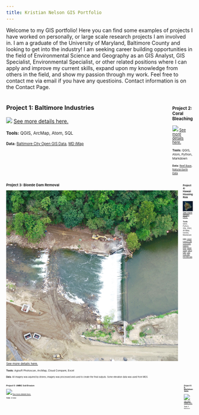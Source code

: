 ```yaml
---
title: Kristian Nelson GIS Portfolio
---
```


Welcome to my GIS portfolio! Here you can find some examples of projects I have worked on personally, or large scale research projects I am involved in. I am a graduate of the University of Maryland, Baltimore County and looking to get into the industry! I am seeking career building opportunities in the field of Environmental Science and Geography as an GIS Analyst, GIS Specialist, Environmental Specialist, or other related positions where I can apply and improve my current skills, expand upon my knowledge from others in the field, and show my passion through my work. Feel free to contact me via email if you have any questioins. Contact information is on the Contact Page. 

<!--This is the first row of projects -->
<div style="display:table-row; width:100%; table-layout: fixed">
<div style="display: table-cell; width:700px; margin-right:10px" markdown="1">
 
### Project 1: Baltimore Industries

<kbd><img src="https://KristianNelson.github.io/project1/p1photo.png" /></kbd>
[See more details here.](https://kristiannelson.github.io/project1/project_1.html)

<small>__Tools:__ QGIS, ArcMap, Atom, SQL
                                         
<small>__Data:__ [Baltimore City Open GIS Data](http://gis-baltimore.opendata.arcgis.com/),
 [MD iMap](https://imap.maryland.gov/Pages/lidar-dem-download-files.aspx)
 
</div>

<div style="display: table-cell; width:100px">&nbsp;	

</div>

<div style="display: table-cell; width:700px" markdown="1">

### Project 2: Coral Bleaching

<kbd><img src="https://KristianNelson.github.io/project2/p2photo.png" /></kbd>
[See more details here.](https://kristiannelson.github.io/project2/project2.html)

<small>__Tools:__ QGIS, Atom, Python, Markdown

<small>__Data:__ [Reef Base](http://www.reefbase.org/main.aspx),
[Natural Earth Data](https://www.naturalearthdata.com/downloads/50m-raster-data/)

</div>
</div>
<!--This is the second row of projects -->
<div style="display:table-row; width:100%; table-layout: fixed">
<div style="display: table-cell; width:700px; margin-right:3px" markdown="1">

### Project 3: Bloede Dam Removal

![](bloededam/dam2.png)
[See more details here.](https://KristianNelson.github.io/bloededam/bloededameproject.html)

<small>__Tools:__ Agisoft Photoscan, ArcMap, Cloud Compare, Excel

<small>__Data:__ All imagery was aquired by drones, imagery was processed and used to create the final outputs. Some elevation data was used from MGS.

</div>

<div style="display: table-cell; width:370px" markdown="1">

</div>

<div style="display: table-cell; width:700px" markdown="1">

### Project 4: Hawaii Housing Risk

![](finalproject/coverphoto1.JPG)
[See more details here.](https://KristianNelson.github.io/finalproject/finalproject.html)

<small>__Tools__: QGIS, Python, SQL, ENVI, ArcMap, GeoDa, Markdown

<small>__Data__: [Hawaii Forest & Trail](https://www.hawaii-forest.com/volcano-eruption-update/), 
 [USGS Earth Explorer](https://earthexplorer.usgs.gov/), [DEM](http://www.soest.hawaii.edu/coasts/data/hawaii/dem.html), [Hawaii Guide](https://www.hawaii-guide.com/big-island/big-island-hawaii-maps), [Parcel Data](http://geoportal.hawaii.gov/datasets/1eb5fa03038d49cba930096ea67194e0_5), [Lava Flow Data](http://geoportal.hawaii.gov/datasets/volcano-lava-flow-hazard-zones), [Fire Risk Data](http://geoportal.hawaii.gov/datasets/fire-risk-areas)
 
</div>
</div>
<div style="display:table-row; width:100%; table-layout: fixed">
<div style="display: table-cell; width:700px; margin-right:3px" markdown="1">

### Project 5: UMBC Soil Erosion

![](soilerosion/soilcover.png)
[See more details here.](https://KristianNelson.github.io/soilerosion/soilerosion.html)

<small>__Tools__: ArcMap

</div>

<div style="display: table-cell; width:370px" markdown="1">

</div>

<div style="display: table-cell; width:700px" markdown="1">

### Project 6: R Markdown Skills

<kbd><img src="https://KristianNelson.github.io/markdown/444.png" /></kbd>
[See more details here.](https://kristiannelson.github.io/markdown/rskills.html)

<small>__Tools:__ R Markdown

</div>
